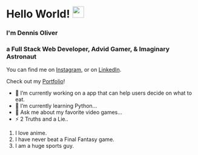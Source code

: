 # Hello World! <img src="https://raw.githubusercontent.com/MartinHeinz/MartinHeinz/master/wave.gif" width="30px">
### I'm Dennis Oliver
### a Full Stack Web Developer, Advid Gamer, & Imaginary Astronaut

<!-- Actual text -->

You can find me on [Instagram][1], or on [LinkedIn][2]. 

Check out my [Portfolio][3]!
<!-- Icons -->


<!-- Links to your social media accounts -->


[3]: https://doliveriiportfolio.netlify.app/
[2]:  https://www.linkedin.com/in/dennis-oliver-3b01b094/
[1]: https://www.instagram.com/dendrxx/


- 🔭 I’m currently working on a app that can help users decide on what to eat. 
- 🌱 I’m currently learning Python...
- 💬 Ask me about my favorite video games...
- ⚡ 2 Truths and a Lie.. 

1. I love anime.
2. I have never beat a Final Fantasy game.
3. I am a huge sports guy. 



